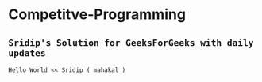 # Competitve-Programming

## `Sridip's Solution for GeeksForGeeks with daily updates`

`Hello World << Sridip ( mahakal )`